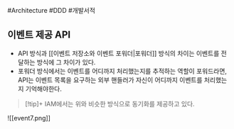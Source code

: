 #Architecture #DDD #개발서적 

## 이벤트 제공 API
- API 방식과 [[이벤트 저장소와 이벤트 포워더|포워더]] 방식의 차이는 이벤트를 전달하는 방식에 그 차이가 있다.
- 포워더 방식에서는 이벤트를 어디까지 처리했는지를 추적하는 역할이 포워드라면, API는 이벤트 목록을 요구하는 외부 핸들러가 자신이 어디까지 이벤트를 처리했는지 기억해야한다.

> [!tip]+ 
> IAM에서는 위와 비슷한 방식으로 동기화를 제공하고 있다.


![[event7.png]]



